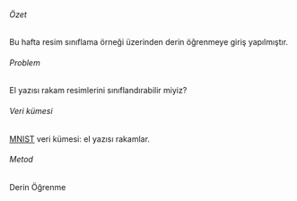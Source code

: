 <h6> Özet </h6>
Bu hafta resim sınıflama örneği üzerinden derin öğrenmeye giriş yapılmıştır.

<h6> Problem </h6>
El yazısı rakam resimlerini sınıflandırabilir miyiz?

<h6> Veri kümesi </h6>
<a href="http://yann.lecun.com/exdb/mnist/">MNIST</a> veri kümesi: el yazısı rakamlar.

<h6> Metod </h6>
Derin Öğrenme

